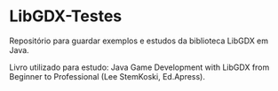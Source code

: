 # LibGDX-Testes

Repositório para guardar exemplos e estudos da biblioteca LibGDX em Java.

Livro utilizado para estudo:
Java Game Development with LibGDX from Beginner to Professional (Lee StemKoski, Ed.Apress).
